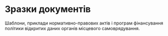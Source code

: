 # Зразки документів	
Шаблони, приклади нормативно-правових актів і програм фінансування політики відкритих даних органів місцевого самоврядування.
